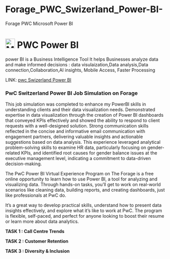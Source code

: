 # Forage_PWC_Swizerland_Power-BI-
Forage PWC Microsoft Power BI 

# </a><img src="https://upload.wikimedia.org/wikipedia/commons/thumb/c/cf/New_Power_BI_Logo.svg/600px-New_Power_BI_Logo.svg.png?20210102182532" alt="Microsoft Power BI" width="30" height="30"> PWC Power BI 

power BI is a Business Intelligence Tool
It helps Businesses analyze data and make informed decisions : data visulaization,Data analysis,Data connection,Collaboration,AI insights, Mobile Access, Faster Processing



LINK: [pwc Swizerland Power BI](https://www.theforage.com/simulations/pwc-ch/power-bi-cqxg)


### PwC Switzerland Power BI Job Simulation on Forage

This job simulation was completed to enhance my PowerBI skills in understanding clients and their data visualization needs.
Demonstrated expertise in data visualization through the creation of Power BI dashboards that conveyed KPIs effectively and showed the ability to respond to client requests with a well-designed solution.
Strong communication skills reflected in the concise and informative email communication with engagement partners, delivering valuable insights and actionable suggestions based on data analysis.
This experience leveraged analytical problem-solving skills to examine HR data, particularly focusing on gender-related KPIs, and identified root causes for gender balance issues at the executive management level, indicating a commitment to data-driven decision-making.

The PwC Power BI Virtual Experience Program on The Forage is a free online opportunity to learn how to use Power BI, a tool for analyzing and visualizing data. Through hands-on tasks, you’ll get to work on real-world scenarios like cleaning data, building reports, and creating dashboards, just like professionals at PwC do.

It’s a great way to develop practical skills, understand how to present data insights effectively, and explore what it’s like to work at PwC. The program is flexible, self-paced, and perfect for anyone looking to boost their resume or learn more about data analytics.


**TASK 1 : Call Centre Trends**



**TASK 2 : Customer Retention**

**TASK 3 : Diversity & Inclusion**




